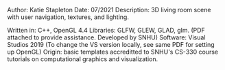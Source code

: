 Author: Katie Stapleton
Date: 07/2021
Description: 3D living room scene with user navigation, textures, and lighting.

Written in: C++, OpenGL 4.4
Libraries: GLFW, GLEW, GLAD, glm. (PDF attached to provide assistance. Developed by SNHU)
Software: Visual Studios 2019 (To change the VS version locally, see same PDF for setting up OpenGL) 
Origin: basic templates accreditted to SNHU's CS-330 course tutorials on computational graphics and visualization.
